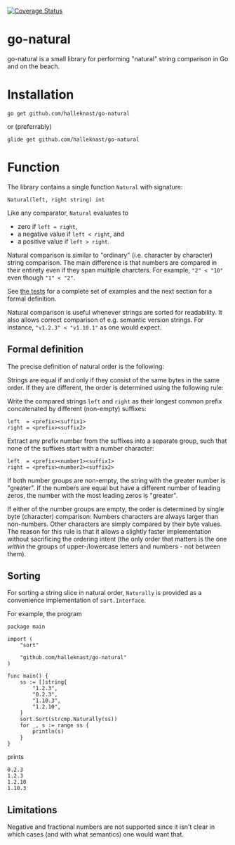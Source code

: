[![Coverage Status](https://coveralls.io/repos/github/halleknast/go-natural/badge.svg?branch=master)](https://coveralls.io/github/halleknast/go-natural?branch=master)

# go-natural

go-natural is a small library for performing "natural" string comparison in Go and on the beach.

# Installation

```
go get github.com/halleknast/go-natural
```
or (preferrably)
```
glide get github.com/halleknast/go-natural
```

# Function

The library contains a single function `Natural` with signature:

```
Natural(left, right string) int
```

Like any comparator, `Natural` evaluates to
* zero if `left = right`,
* a negative value if `left < right`, and
* a positive value if `left > right`.

Natural comparison is similar to "ordinary" (i.e. character by character) string comparison.
The main difference is that numbers are compared in their entirety even if they span multiple charcters.
For example, `"2" < "10"` even though `"1" < "2"`.

See [the tests](https://github.com/halleknast/go-natural/blob/master/natural_test.go)
for a complete set of examples and
the next section for a formal definition.

Natural comparison is useful whenever strings are sorted for readability.
It also allows correct comparison of e.g. semantic version strings.
For instance, `"v1.2.3" < "v1.10.1"` as one would expect.

## Formal definition

The precise definition of natural order is the following:

Strings are equal if and only if they consist of the same bytes in the same order.
If they are different, the order is determined using the following rule:

Write the compared strings `left` and `right` as their longest common prefix
concatenated by different (non-empty) suffixes:
```
left  = <prefix><suffix1>
right = <prefix><suffix2>
```

Extract any prefix number from the suffixes into a separate group,
such that none of the suffixes start with a number character:
```
left  = <prefix><number1><suffix1>
right = <prefix><number2><suffix2>
```

If both number groups are non-empty,
the string with the greater number is "greater".
If the numbers are equal but have a different number of leading zeros,
the number with the most leading zeros is "greater".

If either of the number groups are empty,
the order is determined by single byte (character) comparison:
Numbers characters are always larger than non-numbers.
Other characters are simply compared by their byte values.
The reason for this rule is that it allows a slightly faster
implementation without sacrificing the ordering intent
(the only order that matters is the one *within* the groups
of upper-/lowercase letters and numbers - not between them).

## Sorting

For sorting a string slice in natural order,
`Naturally` is provided as a convenience implementation of `sort.Interface`.

For example, the program
```
package main

import (
	"sort"

	"github.com/halleknast/go-natural"
)

func main() {
	ss := []string{
		"1.2.3",
		"0.2.3",
		"1.10.3",
		"1.2.10",
	}
	sort.Sort(strcmp.Naturally(ss))
	for _, s := range ss {
		println(s)
	}
}
```
prints
```
0.2.3
1.2.3
1.2.10
1.10.3
```

## Limitations

Negative and fractional numbers are not supported
since it isn't clear in which cases (and with what semantics)
one would want that.
